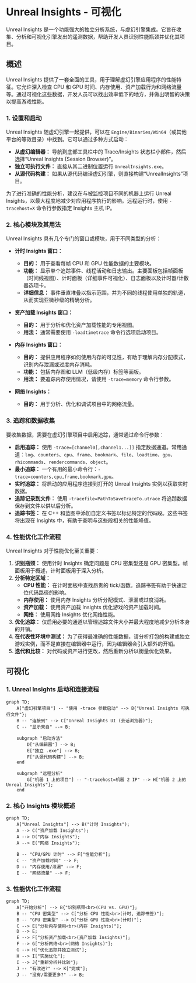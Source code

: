 # Unreal Insights - 可视化

Unreal Insights 是一个功能强大的独立分析系统，与虚幻引擎集成。它旨在收集、分析和可视化引擎发出的遥测数据，帮助开发人员识别性能瓶颈并优化其项目。

## 概述

Unreal Insights 提供了一套全面的工具，用于理解虚幻引擎应用程序的性能特征。它允许深入检查 CPU 和 GPU 时间、内存使用、资产加载行为和网络流量等。通过可视化这些数据，开发人员可以找出效率低下的地方，并做出明智的决策以提高游戏性能。

### 1. 设置和启动

Unreal Insights 随虚幻引擎一起提供，可以在 `Engine/Binaries/Win64`（或其他平台的等效目录）中找到。它可以通过多种方式启动：

*   **从虚幻编辑器：** 导航到底部工具栏中的 Trace/Insights 状态栏小部件，然后选择“Unreal Insights (Session Browser)”。
*   **独立可执行文件：** 直接从其二进制位置运行 `UnrealInsights.exe`。
*   **从源代码构建：** 如果从源代码编译虚幻引擎，则直接构建“UnrealInsights”项目。

为了进行准确的性能分析，建议在与被监控项目不同的机器上运行 Unreal Insights，以最大程度地减少对应用程序执行的影响。远程运行时，使用 `-tracehost=X` 命令行参数指定 Insights 主机 IP。

### 2. 核心模块及其用法

Unreal Insights 具有几个专门的窗口或模块，用于不同类型的分析：

*   **计时 Insights 窗口：**
    *   **目的：** 用于查看每帧 CPU 和 GPU 性能数据的主要模块。
    *   **功能：** 显示单个追踪事件、线程活动和日志输出。主要面板包括帧面板（时间线视图）、计时面板（详细事件可视化）、日志面板以及计时器/计数器选项卡。
    *   **详细信息：** 事件垂直堆叠以指示范围，并为不同的线程使用单独的轨道，从而实现亚微秒级的精确分析。

*   **资产加载 Insights 窗口：**
    *   **目的：** 用于分析和优化资产加载性能的专用视图。
    *   **用法：** 通常需要使用 `-loadtimetrace` 命令行选项启动项目。

*   **内存 Insights 窗口：**
    *   **目的：** 提供应用程序如何使用内存的可见性，有助于理解内存分配模式，识别内存泄漏或过度内存消耗。
    *   **功能：** 包括内存图和 LLM（低级内存）标签等面板。
    *   **用法：** 要追踪内存使用情况，请使用 `-trace=memory` 命令行参数。

*   **网络 Insights：**
    *   **目的：** 用于分析、优化和调试项目中的网络流量。

### 3. 追踪和数据收集

要收集数据，需要在虚幻引擎项目中启用追踪，通常通过命令行参数：

*   **启用追踪：** 使用 `-trace=[channel0[,channel1...]]` 指定数据通道。常用通道：`log`、`counters`、`cpu`、`frame`、`bookmark`、`file`、`loadtime`、`gpu`、`rhicommands`、`rendercommands`、`object`。
*   **最小追踪：** 一个有用的最小命令行：`-trace=counters,cpu,frame,bookmark,gpu`。
*   **实时追踪：** 将启动的应用程序连接到打开的 Unreal Insights 实例以获取实时数据。
*   **追踪记录到文件：** 使用 `-tracefile=PathToSaveTraceTo.utrace` 将追踪数据保存到文件以供以后分析。
*   **追踪书签：** 在 C++ 和蓝图中添加自定义书签以标记特定的代码段。这些书签将出现在 Insights 中，有助于查明与这些段相关的性能峰值。

### 4. 性能优化工作流程

Unreal Insights 对于性能优化至关重要：

1.  **识别瓶颈：** 使用计时 Insights 确定问题是 CPU 密集型还是 GPU 密集型。帧面板用于概述，计时面板用于深入分析。
2.  **分析特定区域：**
    *   **CPU 性能：** 在计时面板中查找昂贵的 tick/函数。追踪书签有助于快速定位代码路径的影响。
    *   **内存使用：** 使用内存 Insights 分析分配模式、泄漏或过度消耗。
    *   **资产加载：** 使用资产加载 Insights 优化游戏的资产加载时间。
    *   **网络：** 使用网络 Insights 优化网络性能。
3.  **优化追踪：** 仅启用必要的通道以管理追踪文件大小并最大程度地减少分析本身的开销。
4.  **在代表性环境中测试：** 为了获得最准确的性能数据，请分析打包的构建或独立游戏实例，而不是直接在编辑器中运行，因为编辑器会引入额外的开销。
5.  **迭代和比较：** 对代码或资产进行更改，然后重新分析以衡量优化效果。

## 可视化

### 1. Unreal Insights 启动和连接流程

```mermaid
graph TD;
    A["虚幻引擎项目"] -- "使用 -trace 参数启动" --> B{"Unreal Insights 可执行文件"};
    B -- "连接到" --> C["Unreal Insights UI (会话浏览器)"];
    C -- "显示来自" --> B;

    subgraph "启动方法"
        D["从编辑器"] --> B;
        E["独立 .exe"] --> B;
        F["从源代码构建"] --> B;
    end

    subgraph "远程分析"
        G["机器 1 上的项目"] -- "-tracehost=机器 2 IP" --> H["机器 2 上的 Unreal Insights"];
    end
```

### 2. 核心 Insights 模块概述

```mermaid
graph TD;
    A["Unreal Insights"] --> B("计时 Insights");
    A --> C("资产加载 Insights");
    A --> D("内存 Insights");
    A --> E("网络 Insights");

    B -- "CPU/GPU 计时" --> F["性能分析"];
    C -- "资产加载时间" --> F;
    D -- "内存使用/泄漏" --> F;
    E -- "网络流量" --> F;
```

### 3. 性能优化工作流程

```mermaid
graph TD;
    A["开始分析"] --> B{"识别瓶颈<br>(CPU vs. GPU)"};
    B -- "CPU 密集型" --> C["分析 CPU 性能<br>(计时, 追踪书签)"];
    B -- "GPU 密集型" --> D["分析 GPU 性能<br>(计时)"];
    C --> E["分析内存使用<br>(内存 Insights)"];
    D --> E;
    E --> F["分析资产加载<br>(资产加载 Insights)"];
    F --> G["分析网络<br>(网络 Insights)"];
    G --> H["优化追踪并独立测试"];
    H --> I["实施优化"];
    I --> J{"重新分析并比较"};
    J -- "有改进?" --> K["完成"];
    J -- "没有/需要更多?" --> B;
```